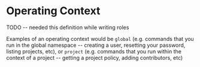 # Operating Context

TODO -- needed this definition while writing roles

Examples of an operating context would be `global` (e.g. commands that you run in the global namespace -- creating a user,
resetting your password, listing projects, etc), or `project` (e.g. commands that you run within the context of a project -- 
getting a project policy, adding contributors, etc)